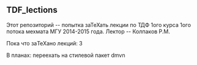 ## TDF_lections
Этот репозиторий -- попытка заТеХать лекции по ТДФ 1ого курса 1ого потока мехмата МГУ 2014-2015 года.
Лектор -- Колпаков Р.М.

Пока что заTeXано лекций: 3

В планах: переехать на стилевой пакет dmvn



